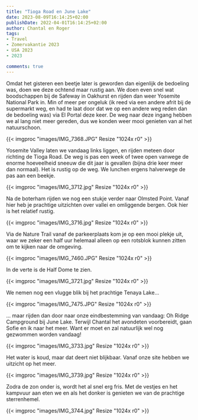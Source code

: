 ```yaml
---
title: "Tioga Road en June Lake"
date: 2023-08-09T16:14:25+02:00
publishDate: 2022-04-01T16:14:25+02:00
author: Chantal en Roger
tags:
- Travel
- Zomervakantie 2023
- USA 2023
- 2023

comments: true
---
```


Omdat het gisteren een beetje later is geworden dan eigenlijk de bedoeling was, doen we deze ochtend maar rustig aan. We doen even snel wat boodschappen bij de Safeway in Oakhurst en rijden dan weer Yosemite National Park in. Min of meer per ongeluk (ik reed via een andere afrit bij de supermarkt weg, en had te laat door dat we op een andere weg reden dan de bedoeling was) via El Portal deze keer. De weg naar deze ingang hebben we al lang niet meer gereden, dus we konden weer mooi genieten van al het natuurschoon.

{{< imgproc "images/IMG_7368.JPG" Resize "1024x r0" >}}

Yosemite Valley laten we vandaag links liggen, en rijden meteen door richting de Tioga Road. De weg is pas een week of twee open vanwege de enorme hoeveelheid sneeuw die dit jaar is gevallen (bijna drie keer meer dan normaal). Het is rustig op de weg. We lunchen ergens halverwege de pas aan een beekje.

{{< imgproc "images/IMG_3712.jpg" Resize "1024x r0" >}}

Na de boterham rijden we nog een stukje verder naar Olmsted Point. Vanaf hier heb je prachtige uitzichten over vallei en omliggende bergen. Ook hier is het relatief rustig.

{{< imgproc "images/IMG_3716.jpg" Resize "1024x r0" >}}

Via de Nature Trail vanaf de parkeerplaats kom je op een mooi plekje uit, waar we zeker een half uur helemaal alleen op een rotsblok kunnen zitten om te kijken naar de omgeving.

{{< imgproc "images/IMG_7460.JPG" Resize "1024x r0" >}}

In de verte is de Half Dome te zien.

{{< imgproc "images/IMG_3721.jpg" Resize "1024x r0" >}}

We nemen nog een vlugge blik bij het prachtige Tenaya Lake...

{{< imgproc "images/IMG_7475.JPG" Resize "1024x r0" >}}

... maar rijden dan door naar onze eindbestemming van vandaag: Oh Ridge Campground bij June Lake. Terwijl Chantal het avondeten voorbereidt, gaan Sofie en ik naar het meer. Want er moet en zal natuurlijk wel nog gezwommen worden vandaag!

{{< imgproc "images/IMG_3733.jpg" Resize "1024x r0" >}}

Het water is koud, maar dat deert niet blijkbaar. Vanaf onze site hebben we uitzicht op het meer.

{{< imgproc "images/IMG_3739.jpg" Resize "1024x r0" >}}

Zodra de zon onder is, wordt het al snel erg fris. Met de vestjes en het kampvuur aan eten we en als het donker is genieten we van de prachtige sterrenhemel.

{{< imgproc "images/IMG_3744.jpg" Resize "1024x r0" >}}
